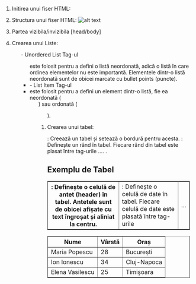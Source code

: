 1. Initirea unui fiser HTML:
   <!DOCTYPE html>
2. Structura unui fiser HTML:
   ![alt text](..//images/structura-html.png)
3. Partea vizibila/invizibila [head/body]
4. Crearea unui Liste:
   <ul> - Unordered List
   Tag-ul <ul> este folosit pentru a defini o listă neordonată, adică o listă în care ordinea elementelor nu este importantă. Elementele dintr-o listă neordonată sunt de obicei marcate cu bullet points (puncte).

   <li> - List Item
   Tag-ul <li> este folosit pentru a defini un element dintr-o listă, fie ea neordonată (<ul>) sau ordonată (<ol>).
5. Crearea unui tabel:
   <table border="1">: Creează un tabel și setează o bordură pentru acesta.
   <tr>: Definește un rând în tabel. Fiecare rând din tabel este plasat între tag-urile <tr>...</tr>.
   <th>: Definește o celulă de antet (header) în tabel. Antetele sunt de obicei afișate cu text îngroșat și aliniat la centru.
   <td>: Definește o celulă de date în tabel. Fiecare celulă de date este plasată între tag-urile <td>...</td>.

   <!DOCTYPE html>
   <html>
   <head>
       <title>Exemplu Tabel HTML</title>
   </head>
   <body>

   <h2>Exemplu de Tabel</h2>

   <table border="1">
       <tr>
           <th>Nume</th>
           <th>Vârstă</th>
           <th>Oraș</th>
       </tr>
       <tr>
           <td>Maria Popescu</td>
           <td>28</td>
           <td>București</td>
       </tr>
       <tr>
           <td>Ion Ionescu</td>
           <td>34</td>
           <td>Cluj-Napoca</td>
       </tr>
       <tr>
           <td>Elena Vasilescu</td>
           <td>25</td>
           <td>Timișoara</td>
       </tr>
   </table>

   </body>
   </html>

